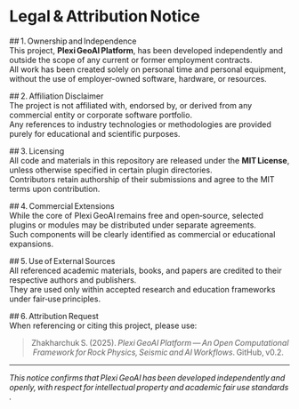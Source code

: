 # Legal & Attribution Notice  

## 1. Ownership and Independence  
This project, **Plexi GeoAI Platform**, has been developed independently and outside the scope of any current or former employment contracts.  
All work has been created solely on personal time and personal equipment, without the use of employer-owned software, hardware, or resources.  

## 2. Affiliation Disclaimer  
The project is not affiliated with, endorsed by, or derived from any commercial entity or corporate software portfolio.  
Any references to industry technologies or methodologies are provided purely for educational and scientific purposes.  

## 3. Licensing  
All code and materials in this repository are released under the **MIT License**, unless otherwise specified in certain plugin directories.  
Contributors retain authorship of their submissions and agree to the MIT terms upon contribution.  

## 4. Commercial Extensions  
While the core of Plexi GeoAI remains free and open‑source, selected plugins or modules may be distributed under separate agreements.  
Such components will be clearly identified as commercial or educational expansions.  

## 5. Use of External Sources  
All referenced academic materials, books, and papers are credited to their respective authors and publishers.  
They are used only within accepted research and education frameworks under fair‑use principles.  

## 6. Attribution Request  
When referencing or citing this project, please use:  

> Zhakharchuk S. (2025). _Plexi GeoAI Platform — An Open Computational Framework for Rock Physics, Seismic and AI Workflows_. GitHub, v0.2.  

---

_This notice confirms that Plexi GeoAI has been developed independently and openly, with respect for intellectual property and academic fair use standards._
```
